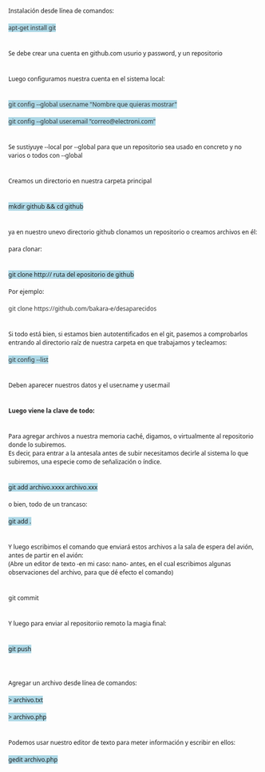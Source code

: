 <!doctype html><html><head><meta http-equiv="content-type" content="text/html; charset=utf-8"><title>GitHub</title><meta name="generator" content="CherryTree"></head><body><span style="font-family: Sans; font-size:9pt"><br><br><br>Instalación desde línea de comandos:<br><br><span style="color:#333333;background-color:#add8e6;">apt-get install git</span><br><br><br>Se debe crear una cuenta en github.com usurio y password, y un repositorio<br><br><br>Luego configuramos nuestra cuenta en el sistema local:<br><br><br><span style="color:#333333;background-color:#add8e6;">git config --global user.name "Nombre que quieras mostrar"</span><br><br><span style="color:#333333;background-color:#add8e6;">git config --global user.email "correo@electroni.com"</span><br><br><br>Se sustiyuye --local por --global para que un repositorio sea usado en concreto y no varios o todos con --global<br><br><br>Creamos un directorio en nuestra carpeta principal<br><br><br><span style="background-color:#add8e6;">mkdir github &amp;&amp; cd github</span><br><br><br>ya en nuestro unevo directorio github clonamos un repositorio o creamos archivos en él:<br><br>para clonar:<br><br><br><span style="background-color:#add8e6;">git clone http:// ruta del epositorio de github</span><br><br>Por ejemplo:<br><br><span style="color:#333333;">git clone https://github.com/bakara-e/desaparecidos</span><br><br><br>Si todo está bien, si estamos bien autotentificados en el git, pasemos a comprobarlos entrando al directorio raíz de nuestra carpeta en que trabajamos y tecleamos:<br><br><span style="color:#333333;background-color:#add8e6;">git config --list</span><br><br><br>Deben aparecer nuestros datos y el user.name y user.mail<br><br><br><b>Luego viene la clave de todo:</b><br><br><br>Para agregar archivos a nuestra memoria caché, digamos, o virtualmente al repositorio donde lo subiremos.<br>Es decir, para entrar a la antesala antes de subir necesitamos decirle al sistema lo que subiremos, una especie como de señalización o índice.<br><br><br><span style="background-color:#add8e6;">git add archivo.xxxx archivo.xxx</span><br><br>o bien, todo de un trancaso:<br><br><span style="background-color:#add8e6;">git add .</span><br><br><br>Y luego escribimos el comando que enviará estos archivos a la sala de espera del avión, antes de partir en el avión:<br>(Abre un editor de texto -en mi caso: nano- antes, en el cual escribimos algunas observaciones del archivo, para que dé efecto el comando)<br><br><br>git commit<br><br><br>Y luego para enviar al repositoriio remoto la magia final:<br><br><br><span style="background-color:#add8e6;">git push</span><br><br><br><br>Agregar un archivo desde línea de comandos:<br><br><i><span style="background-color:#add8e6;">&gt; </span></i><span style="background-color:#add8e6;">archivo.txt</span><br><br><span style="background-color:#add8e6;">&gt; archivo.php</span><br><br><br>Podemos usar nuestro editor de texto para meter información y escribir en ellos:<br><br><span style="background-color:#add8e6;">gedit archivo.php</span><br><br><br><br></span></body></html>